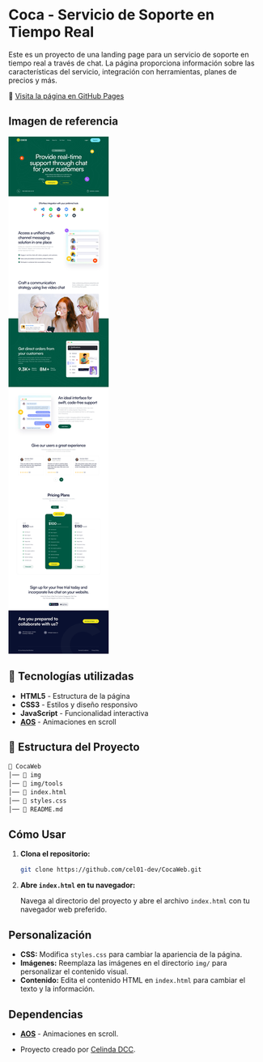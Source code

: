 # Coca - Servicio de Soporte en Tiempo Real

Este es un proyecto de una landing page para un servicio de soporte en tiempo real a través de chat. La página proporciona información sobre las características del servicio, integración con herramientas, planes de precios y más.

🔗 [Visita la página en GitHub Pages](https://cel01-dev.github.io/CocaWeb/)

## Imagen de referencia
![Imagen de referencia](img/referencia.webp)

## 📌 Tecnologías utilizadas
- **HTML5** - Estructura de la página
- **CSS3** - Estilos y diseño responsivo
- **JavaScript** - Funcionalidad interactiva
- **[AOS](https://michalsnik.github.io/aos/)** - Animaciones en scroll

## 📂 Estructura del Proyecto

```bash
📁 CocaWeb
│── 📁 img 
│── 📁 img/tools 
│── 📄 index.html 
│── 📄 styles.css 
│── 📄 README.md 
```

## Cómo Usar

1.  **Clona el repositorio:**

    ```bash
    git clone https://github.com/cel01-dev/CocaWeb.git
    ```

2.  **Abre `index.html` en tu navegador:**

    Navega al directorio del proyecto y abre el archivo `index.html` con tu navegador web preferido.

## Personalización

- **CSS:** Modifica `styles.css` para cambiar la apariencia de la página.
- **Imágenes:** Reemplaza las imágenes en el directorio `img/` para personalizar el contenido visual.
- **Contenido:** Edita el contenido HTML en `index.html` para cambiar el texto y la información.

## Dependencias

- **[AOS](https://michalsnik.github.io/aos/)** - Animaciones en scroll.


* Proyecto creado por [Celinda DCC](https://github.com/cel01-dev).

